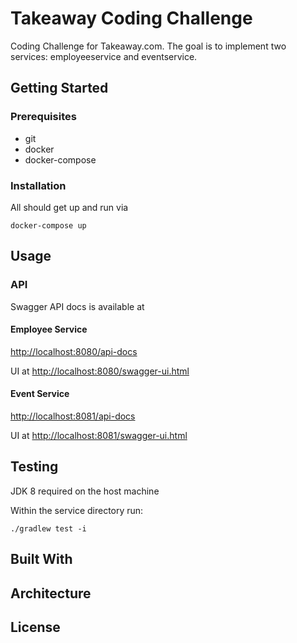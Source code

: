 # Takeaway Coding Challenge

Coding Challenge for Takeaway.com. The goal is to implement two services: employee­service and event­service.

## Getting Started

### Prerequisites

* git
* docker
* docker-compose

### Installation

All should get up and run via

```
docker-compose up
```

## Usage

### API

Swagger API docs is available at

#### Employee Service 

<http://localhost:8080/api-docs>

UI at <http://localhost:8080/swagger-ui.html>

#### Event Service 

<http://localhost:8081/api-docs>

UI at <http://localhost:8081/swagger-ui.html>

## Testing

JDK 8 required on the host machine

Within the service directory run:

```
./gradlew test -i 
```

## Built With

## Architecture

## License